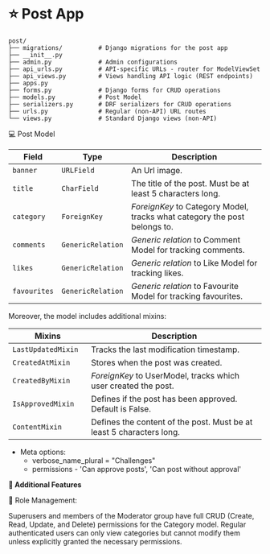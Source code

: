 # ⭐ Post App

```tree
post/
├── migrations/          # Django migrations for the post app
├── __init__.py
├── admin.py             # Admin configurations 
├── api_urls.py          # API-specific URLs - router for ModelViewSet
├── api_views.py         # Views handling API logic (REST endpoints)
├── apps.py              
├── forms.py             # Django forms for CRUD operations
├── models.py            # Post Model
├── serializers.py       # DRF serializers for CRUD operations             
├── urls.py              # Regular (non-API) URL routes
└── views.py             # Standard Django views (non-API)
````

💻 Post Model

| Field        | Type              | Description                                                               |
|--------------|-------------------|---------------------------------------------------------------------------|
| `banner`     | `URLField`        | An Url image.                                                             |
| `title`      | `CharField`       | The title of the post. Must be at least 5 characters long.                |
| `category`   | `ForeignKey`      | *ForeignKey* to Category Model, tracks what category the post belongs to. |
| `comments`   | `GenericRelation` | *Generic relation* to Comment Model for tracking comments.                |
| `likes`      | `GenericRelation` | *Generic relation* to Like Model for tracking likes.                      |
| `favourites` | `GenericRelation` | *Generic relation* to Favourite Model for tracking favourites.            |

Moreover, the model includes additional mixins:

| Mixins               | Description                                                          |
|----------------------|----------------------------------------------------------------------|
| `LastUpdatedMixin  ` | Tracks the last modification timestamp.                              |
| `CreatedAtMixin  `   | Stores when the post was created.                                    | 
| `CreatedByMixin  `   | *ForeignKey* to UserModel, tracks which user created the post.       |
| `IsApprovedMixin  `  | Defines if the post has been approved. Default is False.             |
| `ContentMixin  `     | Defines the content of the post. Must be at least 5 characters long. |


- Meta options:
  - verbose_name_plural = "Challenges"
  - permissions - 'Can approve posts', 'Can post without approval'
 

**🚀 Additional Features**

🔧 Role Management: 

Superusers and members of the Moderator group have full CRUD (Create, Read, Update, and Delete) permissions
for the Category model. Regular authenticated users can only view categories but cannot modify them unless explicitly
granted the necessary permissions.

